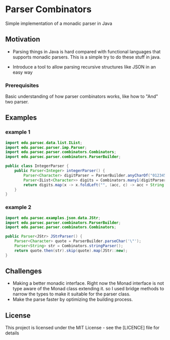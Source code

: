 # Parser Combinators

Simple implementation of a monadic parser in Java

## Motivation

- Parsing things in Java is hard compared with functional languages that supports monadic parsers.
This is a simple try to do these stuff in java.

- Introduce a tool to allow parsing recursive structures like JSON in an easy way

### Prerequisites

Basic understanding of how parser combinators works, like how to "And" two parser.

## Examples
### example 1
```java
import edu.parsec.data.list.IList;
import edu.parsec.parser.imp.Parser;
import edu.parsec.parser.combinators.Combinators;
import edu.parsec.parser.combinators.ParserBuilder;

public class IntegerParser {
	public Parser<Integer> integerParser() {
		Parser<Character> digitParser = ParserBuilder.anyCharOf("0123456789");
		Parser<IList<Character>> digits = Combinators.many1(digitParser);
		return digits.map(x -> x.foldLeft("", (acc, c) -> acc + String.valueOf(c))).map(Integer::parseInt);
	}
}
```
### example 2
```java
import edu.parsec.examples.json.data.JStr;
import edu.parsec.parser.combinators.ParserBuilder;
import edu.parsec.parser.combinators.Combinators;

public Parser<JStr> JStrParser() {
	Parser<Character> quote = ParserBuilder.parseChar('\"');
	Parser<String> str = Combinators.stringParser();
	return quote.then(str).skip(quote).map(JStr::new);
}
```

## Challenges
- Making a better monadic interface. Right now the Monad interface is not type aware of the Monad class extending it. so I used bridge methods to narrow the types to make it suitable for the parser class.
- Make the parse faster by optimizing the building process.

## License

This project is licensed under the MIT License - see the [LICENCE] file for details

